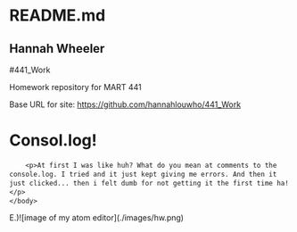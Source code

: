 # README.md
## Hannah Wheeler

#441_Work

Homework repository for MART 441

Base URL for site:
https://github.com/hannahlouwho/441_Work
<!DOCTYPE html>
<html>
    <head>
        <title>Hannah's 441 Site</title>
    </head>
    <body>
        <h1>Consol.log!</h1>

        <p>At first I was like huh? What do you mean at comments to the console.log. I tried and it just kept giving me errors. And then it just clicked... then i felt dumb for not getting it the first time ha!</p>
    </body>
</html>
<p>E.)![image of my atom editor](./images/hw.png) </p>
